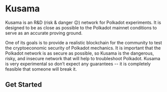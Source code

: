 # Kusama

Kusama is an R&D (risk & danger 😉) network for Polkadot experiments. It is designed to be as close as possible to the Polkadot mainnet conditions to serve as an accurate proving ground.

One of its goals is to provide a realistic blockchain for the community to test the cryptoeconomic security of Polkadot mechanics. It is important that the Polkadot network is as secure as possible, so Kusama is the dangerous, risky, and insecure network that will help to troubleshoot Polkadot. Kusama is very experimental so don’t expect any guarantees -- it is completely feasible that someone will break it.

## Get Started

